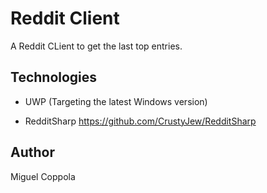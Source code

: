 # Reddit Client

A Reddit CLient to get the last top entries.

## Technologies

 - UWP (Targeting the latest Windows version)

 - RedditSharp https://github.com/CrustyJew/RedditSharp

## Author

Miguel Coppola
